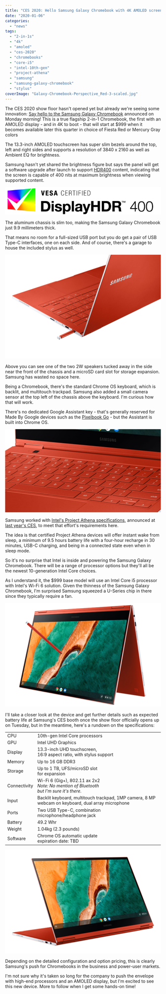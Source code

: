 ```yaml
---
title: "CES 2020: Hello Samsung Galaxy Chromebook with 4K AMOLED screen and 10th-gen Intel chips!"
date: "2020-01-06"
categories: 
  - "news"
tags: 
  - "2-in-1s"
  - "4k"
  - "amoled"
  - "ces-2020"
  - "chromebooks"
  - "core-i5"
  - "intel-10th-gen"
  - "project-athena"
  - "samsung"
  - "samsung-galaxy-chromebook"
  - "stylus"
coverImage: "Galaxy-Chromebook-Perspective_Red-3-scaled.jpg"
---
```


The CES 2020 show floor hasn't opened yet but already we're seeing some innovation: [Say hello to the Samsung Galaxy Chromebook](https://news.samsung.com/us/samsung-galaxy-chromebook-elevate-google-experience/?utm_source=pr_media&utm_medium=email&utm_campaign=ces2020) announced on Monday morning! This is a true flagship 2-in-1 Chromebook, the first with an AMOLED display - and in 4K to boot - that will start at $999 when it becomes available later this quarter in choice of Fiesta Red or Mercury Gray colors

The 13.3-inch AMOLED touchscreen has super slim bezels around the top, left and right sides and supports a resolution of 3840 x 2160 as well as Ambient EQ for brightness.

Samsung hasn't yet shared the brightness figure but says the panel will get a software upgrade after launch to support [HDR400](https://displayhdr.org/) content, indicating that the screen is capable of 400 nits at maximum brightness when viewing supported content.

![](images/DisplayHDR_Logos_400.png)

The aluminum chassis is slim too, making the Samsung Galaxy Chromebook just 9.9 millimeters thick.

That means no room for a full-sized USB port but you do get a pair of USB Type-C interfaces, one on each side. And of course, there's a garage to house the included stylus as well.

![](images/Galaxy-Chromebook_Dynamic_Red-1024x683.jpg)

Above you can see one of the two 2W speakers tucked away in the side near the front of the chassis and a microSD card slot for storage expansion. Samsung has wasted no space here.

Being a Chromebook, there's the standard Chrome OS keyboard, which is backlit, and multitouch trackpad. Samsung also added a small camera sensor at the top left of the chassis above the keyboard. I'm curious how that will work.

There's no dedicated Google Assistant key - that's generally reserved for Made By Google devices such as the [Pixelbook Go](https://www.aboutchromebooks.com/news/pixelbook-go-review-a-premium-price-validated-by-a-premium-device/) - but the Assistant is built into Chrome OS.

![](images/Galaxy-Chromebook-Perspective_Red-3_keyboard-1024x546.jpg)

Samsung worked with [Intel's Project Athena specifications](https://www.intel.com/content/www/us/en/products/docs/devices-systems/laptops/laptop-innovation-program.html), announced at [last year's CES](https://www.pcworld.com/article/3331244/intel-project-athena-next-gen-ultrabook.html), to meet that effort's requirements here.

The idea is that certified Project Athena devices will offer instant wake from sleep, a minimum of 9.5 hours battery life with a four-hour recharge in 30 minutes, USB-C charging, and being in a connected state even when in sleep mode.

So it's no surprise that Intel is inside and powering the Samsung Galaxy Chromebook. There will be a range of processor options but they'll all be the newest 10-generation Intel Core choices.

As I understand it, the $999 base model will use an Intel Core i5 processor with Intel's Wi-Fi 6 solution. Given the thinness of the Samsung Galaxy Chromebook, I'm surprised Samsung squeezed a U-Series chip in there since they typically require a fan.

![](images/Galaxy-Chromebook-Perspective_Red-2-1024x683.jpg)

I'll take a closer look at the device and get further details such as expected battery life at Samsung's CES booth once the show floor officially opens up on Tuesday, but in the meantime, here's a rundown on the specifications:

<table class=""><tbody><tr><td>CPU</td><td>10th-gen Intel Core processors</td></tr><tr><td>GPU</td><td>Intel UHD Graphics</td></tr><tr><td>Display</td><td>13.3-inch UHD touchscreen,<br>16:9 aspect ratio, with stylus support</td></tr><tr><td>Memory</td><td>Up to 16 GB DDR3</td></tr><tr><td>Storage</td><td>Up to 1 TB, UFS/microSD slot<br>for expansion</td></tr><tr><td>Connectivity</td><td>Wi-Fi 6 (Gig+), 802.11 ax 2x2<br><em>Note: No mention of Bluetooth<br>but I'm sure it's there.</em></td></tr><tr><td>Input</td><td>Backlit keyboard, multitouch trackpad, 1MP camera, 8 MP webcam on keyboard, dual array microphone</td></tr><tr><td>Ports</td><td>Two USB Type-C, combination<br>microphone/headphone jack</td></tr><tr><td>Battery</td><td>49.2 Whr</td></tr><tr><td>Weight</td><td>1.04kg (2.3 pounds)</td></tr><tr><td>Software</td><td>Chrome OS automatic update<br>expiration date: TBD</td></tr></tbody></table>

![](images/Galaxy-Chromebook-Perspective_Red-1024x683.jpg)

Depending on the detailed configuration and option pricing, this is clearly Samsung's push for Chromebooks in the business and power-user markets.

I'm not sure why it's taken so long for the company to push the envelope with high-end processors and an AMOLED display, but I'm excited to see this new device. More to follow when I get some hands-on time!
